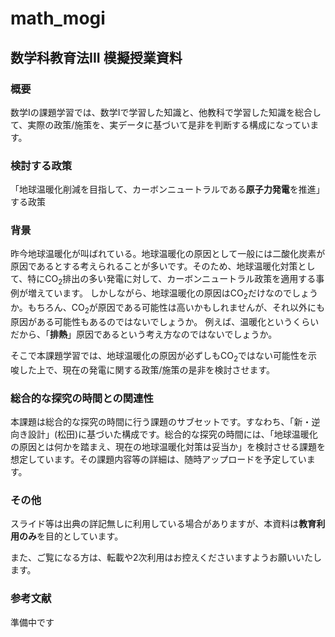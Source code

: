 # math_mogi
## 数学科教育法III 模擬授業資料
### 概要
数学Iの課題学習では、数学Iで学習した知識と、他教科で学習した知識を総合して、実際の政策/施策を、実データに基づいて是非を判断する構成になっています。

### 検討する政策
「地球温暖化削減を目指して、カーボンニュートラルである**原子力発電**を推進」する政策

### 背景
昨今地球温暖化が叫ばれている。地球温暖化の原因として一般には二酸化炭素が原因であるとする考えられることが多いです。そのため、地球温暖化対策として、特に$\mathrm{CO}_2$排出の多い発電に対して、カーボンニュートラル政策を適用する事例が増えています。
しかしながら、地球温暖化の原因は$\mathrm{CO}_2$だけなのでしょうか。もちろん、$\mathrm{CO}_2$が原因である可能性は高いかもしれませんが、それ以外にも原因がある可能性もあるのではないでしょうか。
例えば、温暖化というくらいだから、「**排熱**」原因であるという考え方なのではないでしょうか。

そこで本課題学習では、地球温暖化の原因が必ずしも$\mathrm{CO}_2$ではない可能性を示唆した上で、現在の発電に関する政策/施策の是非を検討させます。

### 総合的な探究の時間との関連性
本課題は総合的な探究の時間に行う課題のサブセットです。すなわち、「新・逆向き設計」(松田)に基づいた構成です。総合的な探究の時間には、「地球温暖化の原因とは何かを踏まえ、現在の地球温暖化対策は妥当か」を検討させる課題を想定しています。その課題内容等の詳細は、随時アップロードを予定しています。

### その他
スライド等は出典の詳記無しに利用している場合がありますが、本資料は**教育利用のみ**を目的としています。

また、ご覧になる方は、転載や2次利用はお控えくださいますようお願いいたします。

### 参考文献
準備中です